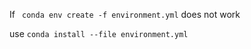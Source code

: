 If ``` conda env create -f environment.yml``` does not work

use ```conda install --file environment.yml```
